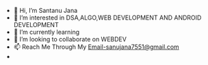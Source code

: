 - 👋 Hi, I’m Santanu Jana
- 👀 I’m interested in DSA,ALGO,WEB DEVELOPMENT AND ANDROID DEVELOPMENT
- 🌱 I’m currently learning 
- 💞️ I’m looking to collaborate on WEBDEV
- 📫 Reach Me Through My Email-sanujana7551@gmail.com
- 
<!---
Santanujana2001/Santanujana2001 is a ✨ special ✨ repository because its `README.md` (this file) appears on your GitHub profile.
You can click the Preview link to take a look at your changes.
--->

